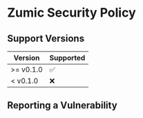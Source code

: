 # Zumic Security Policy

## Support Versions

| Version   | Supported |
| --------- | --------- |
| >= v0.1.0 | ✅        |
| < v0.1.0  | ❌        |

## Reporting a Vulnerability
